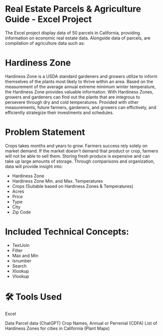 # Real Estate Parcels & Agriculture Guide - Excel Project
The Excel project display data of 50 parcels in California, providing information on economic real estate data. Alongside data of parcels, are compilation of agriculture data such as:


# Hardiness Zone
Hardiness Zone is a USDA standard gardeners and growers utilize to inform themselves of the plants most likely to thrive within an area. Based on the measurement of the average annual extreme minimum winter temperature, the Hardiness Zone provides valuable information. With Hardiness Zones, growers and gardeners can find out the plants that are integrous to persevere through dry and cold temperatures. Provided with other measurements, future farmers, gardeners, and growers can effictively, and efficiently strategize their investments and schedules.

# Problem Statement
Crops takes months and years to grow. Farmers success rely solely on market demand. If the market doesn't demand that product or crop, farmers will not be able to sell them. Storing fresh produce is expensive and can take up large amounts of storage. Through comparisons and organization, data will provide insight into:

- Hardiness Zone
- Hardiness Zone Min. and Max. Temperatures
- Crops (Suitable based on Hardiness Zones & Temperatures)
- Acres
- Price	
- Type	
- City	
- Zip Code 

# Included Technical Concepts:
- TextJoin
- Filter
- Max and Min
- Isnumber
- Search
- Xlookup
- Vlookup

# 🛠 Tools Used
Excel

Data
Parcel data (ChatGPT)
Crop Names, Annual or Perrenial (CDFA)
List of Hardiness Zones for cities in California (Plant Maps)
